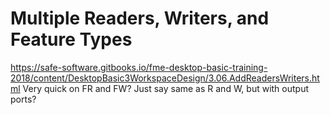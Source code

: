 # Multiple Readers, Writers, and Feature Types

https://safe-software.gitbooks.io/fme-desktop-basic-training-2018/content/DesktopBasic3WorkspaceDesign/3.06.AddReadersWriters.html
Very quick on FR and FW? Just say same as R and W, but with output ports?
